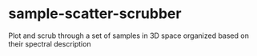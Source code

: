 # sample-scatter-scrubber
Plot and scrub through a set of samples in 3D space organized based on their spectral description
